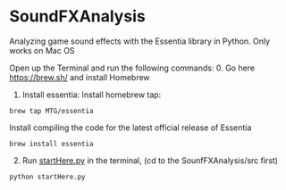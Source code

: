# SoundFXAnalysis
Analyzing game sound effects with the Essentia library in Python. Only works on Mac OS

Open up the Terminal and run the following commands:
0. Go here https://brew.sh/ and install Homebrew

1. Install essentia:
Install homebrew tap:
```
brew tap MTG/essentia
```

Install compiling the code for the latest official release of Essentia
```
brew install essentia
```

2. Run [startHere.py](/src/startHere.py) in the terminal, (cd to the SounfFXAnalysis/src first)
```
python startHere.py
```
